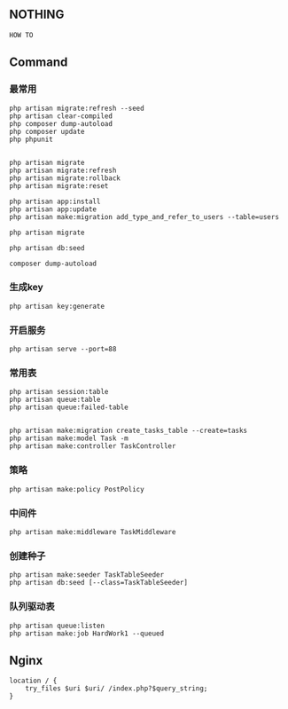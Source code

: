 ## NOTHING
    HOW TO

## Command


### 最常用
    php artisan migrate:refresh --seed
    php artisan clear-compiled
    php composer dump-autoload
    php composer update
    php phpunit


    php artisan migrate
    php artisan migrate:refresh
    php artisan migrate:rollback
    php artisan migrate:reset

    php artisan app:install
    php artisan app:update
    php artisan make:migration add_type_and_refer_to_users --table=users

    php artisan migrate

    php artisan db:seed

    composer dump-autoload


### 生成key
    php artisan key:generate

### 开启服务
    php artisan serve --port=88

### 常用表
    php artisan session:table
    php artisan queue:table
    php artisan queue:failed-table


    php artisan make:migration create_tasks_table --create=tasks
    php artisan make:model Task -m
    php artisan make:controller TaskController






### 策略
    php artisan make:policy PostPolicy

### 中间件
    php artisan make:middleware TaskMiddleware




### 创建种子
    php artisan make:seeder TaskTableSeeder
    php artisan db:seed [--class=TaskTableSeeder]



### 队列驱动表
    php artisan queue:listen
    php artisan make:job HardWork1 --queued


## Nginx

    location / {
        try_files $uri $uri/ /index.php?$query_string;
    }
